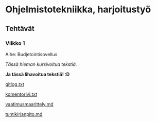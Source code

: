 # Ohjelmistotekniikka, harjoitustyö

## Tehtävät

### Viikko 1

Aihe: Budjetointisovellus

_Tässä hieman kursivoitua tekstiä._

**Ja tässä lihavoitua tekstiä! :D**

[gitlog.txt](laskarit/viikko1/gitlog.txt)

[komentorivi.txt](laskarit/viikko1/komentorivi.txt)

[vaatimusmaarittely.md](laskarit/viikko1/vaatimusmaarittely.md)

[tuntikirjanpito.md](dokumentaatio/tuntikirjanpito.md)
